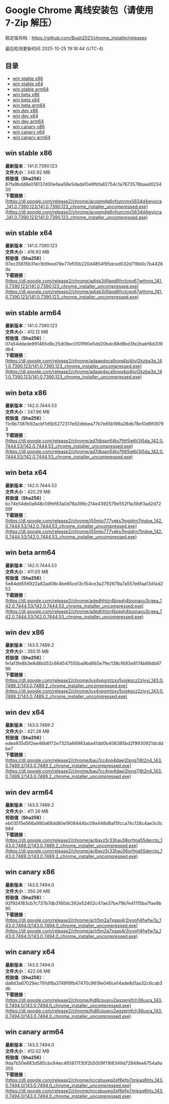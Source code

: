 # Google Chrome 离线安装包（请使用 7-Zip 解压）
稳定版存档：<https://github.com/Bush2021/chrome_installer/releases>

最后检测更新时间
2025-10-25 19:18:44 (UTC-4)

## 目录
* [win stable x86](https://github.com/Bush2021/chrome_installer?tab=readme-ov-file#win-stable-x86)
* [win stable x64](https://github.com/Bush2021/chrome_installer?tab=readme-ov-file#win-stable-x64)
* [win stable arm64](https://github.com/Bush2021/chrome_installer?tab=readme-ov-file#win-stable-arm64)
* [win beta x86](https://github.com/Bush2021/chrome_installer?tab=readme-ov-file#win-beta-x86)
* [win beta x64](https://github.com/Bush2021/chrome_installer?tab=readme-ov-file#win-beta-x64)
* [win beta arm64](https://github.com/Bush2021/chrome_installer?tab=readme-ov-file#win-beta-arm64)
* [win dev x86](https://github.com/Bush2021/chrome_installer?tab=readme-ov-file#win-dev-x86)
* [win dev x64](https://github.com/Bush2021/chrome_installer?tab=readme-ov-file#win-dev-x64)
* [win dev arm64](https://github.com/Bush2021/chrome_installer?tab=readme-ov-file#win-dev-arm64)
* [win canary x86](https://github.com/Bush2021/chrome_installer?tab=readme-ov-file#win-canary-x86)
* [win canary x64](https://github.com/Bush2021/chrome_installer?tab=readme-ov-file#win-canary-x64)
* [win canary arm64](https://github.com/Bush2021/chrome_installer?tab=readme-ov-file#win-canary-arm64)

## win stable x86
**最新版本**：141.0.7390.123  
**文件大小**：345.92 MB  
**校验值（Sha256）**：87fa9bdd8e018137d00e6ea58e5dada10e9fbfa82754c1a7673578baad023430  
**下载链接**：[https://dl.google.com/release2/chrome/acopmdg6vfozrcmx5634d4wvicra_141.0.7390.123/141.0.7390.123_chrome_installer_uncompressed.exe](https://dl.google.com/release2/chrome/acopmdg6vfozrcmx5634d4wvicra_141.0.7390.123/141.0.7390.123_chrome_installer_uncompressed.exe)  

## win stable x64
**最新版本**：141.0.7390.123  
**文件大小**：416.93 MB  
**校验值（Sha256）**：97ec35615b31ec1b5feed78e77ef05b220d4854f95dced032d716b0c7b4428da  
**下载链接**：[https://dl.google.com/release2/chrome/adjsb3iilfaqd6frclcpo67wthmq_141.0.7390.123/141.0.7390.123_chrome_installer_uncompressed.exe](https://dl.google.com/release2/chrome/adjsb3iilfaqd6frclcpo67wthmq_141.0.7390.123/141.0.7390.123_chrome_installer_uncompressed.exe)  

## win stable arm64
**最新版本**：141.0.7390.123  
**文件大小**：412.12 MB  
**校验值（Sha256）**：07a54ddede991465d8c25d09ec0101f90e5dd20bdc88d8bd3fe2babf8d209db4  
**下载链接**：[https://dl.google.com/release2/chrome/adaapdxca5nxq4zi4iivl2kzba3q_141.0.7390.123/141.0.7390.123_chrome_installer_uncompressed.exe](https://dl.google.com/release2/chrome/adaapdxca5nxq4zi4iivl2kzba3q_141.0.7390.123/141.0.7390.123_chrome_installer_uncompressed.exe)  

## win beta x86
**最新版本**：142.0.7444.53  
**文件大小**：347.96 MB  
**校验值（Sha256）**：11c6b7387b92acbf1d5b5272317e92dbbea77b7e85b196a28db78e10d9f09793  
**下载链接**：[https://dl.google.com/release2/chrome/ad7dbspr64to7fitt5je6ij3j5da_142.0.7444.53/142.0.7444.53_chrome_installer_uncompressed.exe](https://dl.google.com/release2/chrome/ad7dbspr64to7fitt5je6ij3j5da_142.0.7444.53/142.0.7444.53_chrome_installer_uncompressed.exe)  

## win beta x64
**最新版本**：142.0.7444.53  
**文件大小**：420.29 MB  
**校验值（Sha256）**：bc74e54de0a648c09fef63a0d78a396c214e4392579e552f1a39df3ad2d7209f  
**下载链接**：[https://dl.google.com/release2/chrome/j55mio777yeks7mgidrn7tndoe_142.0.7444.53/142.0.7444.53_chrome_installer_uncompressed.exe](https://dl.google.com/release2/chrome/j55mio777yeks7mgidrn7tndoe_142.0.7444.53/142.0.7444.53_chrome_installer_uncompressed.exe)  

## win beta arm64
**最新版本**：142.0.7444.53  
**文件大小**：411.05 MB  
**校验值（Sha256）**：5e84dd556922a82ad08c4be65ce13c154ce3a2792679a7a557e6faaf3d1ad253  
**下载链接**：[https://dl.google.com/release2/chrome/adedhhtzr4biqqh4toonaou3cgea_142.0.7444.53/142.0.7444.53_chrome_installer_uncompressed.exe](https://dl.google.com/release2/chrome/adedhhtzr4biqqh4toonaou3cgea_142.0.7444.53/142.0.7444.53_chrome_installer_uncompressed.exe)  

## win dev x86
**最新版本**：143.0.7489.2  
**文件大小**：350.15 MB  
**校验值（Sha256）**：fe1af3fe8b3e8d8b052c664547555ba9bd665e7fec138cf693e8174b89db9796  
**下载链接**：[https://dl.google.com/release2/chrome/ivx4vpgmtzxv5vixkgcz2zjvyi_143.0.7489.2/143.0.7489.2_chrome_installer_uncompressed.exe](https://dl.google.com/release2/chrome/ivx4vpgmtzxv5vixkgcz2zjvyi_143.0.7489.2/143.0.7489.2_chrome_installer_uncompressed.exe)  

## win dev x64
**最新版本**：143.0.7489.2  
**文件大小**：421.28 MB  
**校验值（Sha256）**：edea935d5f2ee46b6f72e7325a66993aba41dd0b406385bd2f9930921dcddbe7  
**下载链接**：[https://dl.google.com/release2/chrome/bau7cc4np4daej2lsng7j6t2n4_143.0.7489.2/143.0.7489.2_chrome_installer_uncompressed.exe](https://dl.google.com/release2/chrome/bau7cc4np4daej2lsng7j6t2n4_143.0.7489.2/143.0.7489.2_chrome_installer_uncompressed.exe)  

## win dev arm64
**最新版本**：143.0.7489.2  
**文件大小**：411.26 MB  
**校验值（Sha256）**：eb03515e566a990a68dd80e1908444bc09a448d6af5fcca74c128c4ae3c0c884  
**下载链接**：[https://dl.google.com/release2/chrome/ac6qvz5r33hau56orfma55derctq_143.0.7489.2/143.0.7489.2_chrome_installer_uncompressed.exe](https://dl.google.com/release2/chrome/ac6qvz5r33hau56orfma55derctq_143.0.7489.2/143.0.7489.2_chrome_installer_uncompressed.exe)  

## win canary x86
**最新版本**：143.0.7494.0  
**文件大小**：350.26 MB  
**校验值（Sha256）**：92f924183cb7c737b7db3160dc392e52402c47ae37be79b7e41115ba7fae9b95  
**下载链接**：[https://dl.google.com/release2/chrome/ach5m2a7sgas4r2jyvofj4fwfw7a_143.0.7494.0/143.0.7494.0_chrome_installer_uncompressed.exe](https://dl.google.com/release2/chrome/ach5m2a7sgas4r2jyvofj4fwfw7a_143.0.7494.0/143.0.7494.0_chrome_installer_uncompressed.exe)  

## win canary x64
**最新版本**：143.0.7494.0  
**文件大小**：422.06 MB  
**校验值（Sha256）**：da6d3a67029ec791df8a3749f9fb47470c9619e046ce14ade8d1aa32c6cab3db  
**下载链接**：[https://dl.google.com/release2/chrome/jhd6cpusru2agzemifch36usra_143.0.7494.0/143.0.7494.0_chrome_installer_uncompressed.exe](https://dl.google.com/release2/chrome/jhd6cpusru2agzemifch36usra_143.0.7494.0/143.0.7494.0_chrome_installer_uncompressed.exe)  

## win canary arm64
**最新版本**：143.0.7494.0  
**文件大小**：412.02 MB  
**校验值（Sha256）**：9da7b50e683d585cbc64ec465817f30f2b5009f1168349d72848ee6754a9a355  
**下载链接**：[https://dl.google.com/release2/chrome/nccsbuyeg2ef6efp7imkaq6hty_143.0.7494.0/143.0.7494.0_chrome_installer_uncompressed.exe](https://dl.google.com/release2/chrome/nccsbuyeg2ef6efp7imkaq6hty_143.0.7494.0/143.0.7494.0_chrome_installer_uncompressed.exe)  

